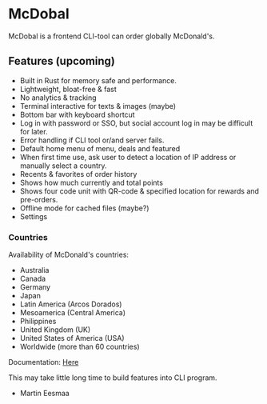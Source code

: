 # McDobal

McDobal is a frontend CLI-tool can order globally McDonald's.

## Features (upcoming)

- Built in Rust for memory safe and performance.
- Lightweight, bloat-free & fast
- No analytics & tracking
- Terminal interactive for texts & images (maybe)
- Bottom bar with keyboard shortcut
- Log in with password or SSO, but social account log in may be difficult for later.
- Error handling if CLI tool or/and server fails.
- Default home menu of menu, deals and featured
- When first time use, ask user to detect a location of IP address or manually select a country.
- Recents & favorites of order history
- Shows how much currently and total points
- Shows four code unit with QR-code & specified location for rewards and pre-orders.
- Offline mode for cached files (maybe?)
- Settings

### Countries

Availability of McDonald's countries:

* Australia
* Canada
* Germany
* Japan
* Latin America (Arcos Dorados)
* Mesoamerica (Central America)
* Philippines
* United Kingdom (UK)
* United States of America (USA)
* Worldwide (more than 60 countries)

Documentation: [Here](country/README.md)

This may take little long time to build features into CLI program.

- Martin Eesmaa